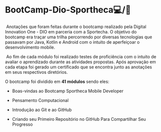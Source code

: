 # BootCamp-Dio-Sportheca:computer:/:football:
​		Anotações que foram feitas durante o  bootcamp realizado pela Digital Innovation One - DIO em parceria com a  Sportecha. O objetivo do bootcamp era traçar uma trilha percorrendo por diversas tecnologias que passavam por Java, Kotlin e Android com o intuito de aperfeiçoar o desenvolvimento mobile.  

​	Ao fim de cada módulo foi realizado testes de proficiência com o intuito de avaliar o aprendizado  durante as atividades propostas. Após  aprovação em cada etapa foi gerado um certificado que se encontra junto as anotações em seus respectivos diretórios.

 O bootcamp foi dividido em  **41 módulos** sendo eles:

- Boas-vindas ao Bootcamp Sportheca Mobile Developer

- Pensamento Computacional

- Introdução ao Git e ao GitHub

- Criando seu Primeiro Repositório no GitHub Para Compartilhar Seu Progresso

  

